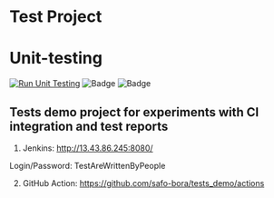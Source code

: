 # Test Project

# Unit-testing
[![Run Unit Testing](https://github.com/safo-bora/tests_demo/actions/workflows/ci-configuration.yaml/badge.svg?branch=main)](https://github.com/safo-bora/tests_demo/actions/workflows/ci-configuration.yaml)
![Badge](https://gist.githubusercontent.com/safo-bora/fb853667de7af0650ed9fe409f24ccf9/raw/tests-badge.svg)
![Badge](https://gist.githubusercontent.com/safo-bora/fb853667de7af0650ed9fe409f24ccf9/raw/coverage-badge.svg)


## Tests demo project for experiments with CI integration and test reports

1) Jenkins: http://13.43.86.245:8080/ 

Login/Password: TestAreWrittenByPeople 

2) GitHub Action:
https://github.com/safo-bora/tests_demo/actions


